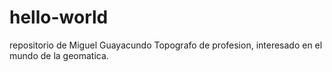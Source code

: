 # hello-world
repositorio de Miguel Guayacundo
Topografo de profesion, interesado en el mundo de la geomatica.
